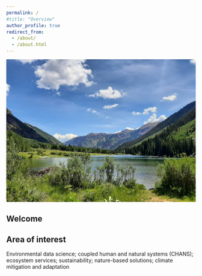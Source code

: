 ```yaml
---
permalink: /
#title: "Overview"
author_profile: true
redirect_from: 
  - /about/
  - /about.html
---
```

![background](../images/background.jpg)

## Welcome


## Area of interest

Environmental data science; coupled human and natural systems (CHANS); ecosystem services; sustainability; nature-based solutions; climate mitigation and adaptation
